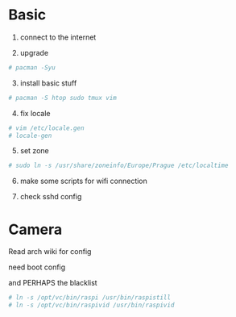 # Basic

1. connect to the internet

2. upgrade

 ```bash
# pacman -Syu
```

3. install basic stuff

 ```bash
# pacman -S htop sudo tmux vim
```

4. fix locale

 ```bash
# vim /etc/locale.gen
# locale-gen
```
5. set zone

```bash
# sudo ln -s /usr/share/zoneinfo/Europe/Prague /etc/localtime
```

6. make some scripts for wifi connection

7. check sshd config

# Camera

Read arch wiki for config

need boot config

and PERHAPS the blacklist

```bash
# ln -s /opt/vc/bin/raspi /usr/bin/raspistill
# ln -s /opt/vc/bin/raspivid /usr/bin/raspivid
```
